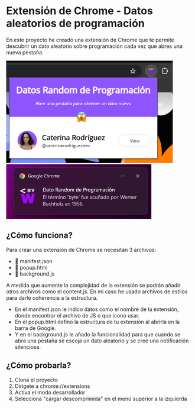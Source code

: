 
# Extensión de Chrome - Datos aleatorios de programación

En este proyecto he creado una extensión de Chrome que te permite descubrir un dato aleatorio sobre programación cada vez que abres una nueva pestaña.

![Extension Screenshot](https://raw.githubusercontent.com/caterinarodriguezdev/chrome-extension-random-data/main/docs/extension.png)
![Notification Screenshot](https://raw.githubusercontent.com/caterinarodriguezdev/chrome-extension-random-data/main/docs/notificacion.png)


## ¿Cómo funciona?
Para crear una extensión de Chrome se necesitan 3 archivos:
- 📄 manifest.json
- 📄 popup.html
- 📄 background.js

A medida que aumente la complejidad de la extensión se podrán añadir otros archivos como el content.js. En mi caso he usado archivos de estilos para darle coherencia a la estructura.

- En el manifest.json le indico datos como el nombre de la extensión, donde encontrar el archivo de JS o que icono usar.
- En el popup.html defino la estructura de tu extensión al abrirla en la barra de Google.
- Y en el background.js le añado la funcionalidad para que cuando se abra una pestaña se escoja un dato aleatorio y se cree una notificación silenciosa.

## ¿Cómo probarla?
1. Clona el proyecto
2. Dirigete a chrome://extensions
3. Activa el modo desarrollador
4. Selecciona "cargar descomprimida" en el menú superior a la izquierda